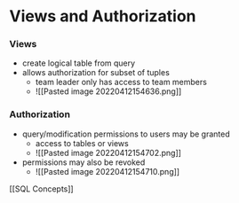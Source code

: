 # Views and Authorization
### Views
+ create logical table from query
+ allows authorization for subset of tuples
	+ team leader only has access to team members
	+ ![[Pasted image 20220412154636.png]]

### Authorization
+ query/modification permissions to users may be granted
	+ access to tables or views
	+ ![[Pasted image 20220412154702.png]]
+ permissions may also be revoked
	+ ![[Pasted image 20220412154710.png]]


[[SQL Concepts]]
